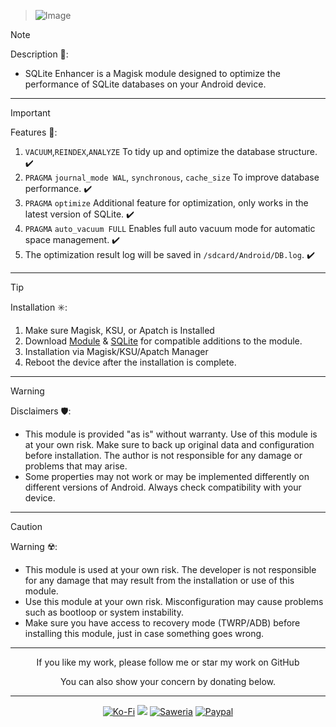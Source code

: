 > ![Image](https://github.com/user-attachments/assets/0c18c5d4-f406-40bc-a102-bc00dbc38279)

> [!NOTE]
> Description 📝:
> - SQLite Enhancer is a Magisk module designed to optimize the performance of SQLite databases on your Android device.
<hr/>

> [!IMPORTANT]
> Features 🚀:
> 1. `VACUUM`,`REINDEX`,`ANALYZE` To tidy up and optimize the database structure. ✔️
> 2. `PRAGMA` `journal_mode WAL`, `synchronous`, `cache_size` To improve database performance. ✔️
> 3. `PRAGMA` `optimize` Additional feature for optimization, only works in the latest version of SQLite. ✔️
> 4. `PRAGMA` `auto_vacuum FULL` Enables full auto vacuum mode for automatic space management. ✔️
> 5. The optimization result log will be saved in `/sdcard/Android/DB.log`. ✔️
<hr/>

> [!TIP]
> Installation ✳️:
> 1. Make sure Magisk, KSU, or Apatch is Installed
> 2. Download [Module](https://t.me/modulkuntul) & [SQLite](https://github.com/DEMONICCA/SQLite3-for-Android.git) for compatible additions to the module.
> 3. Installation via Magisk/KSU/Apatch Manager
> 4. Reboot the device after the installation is complete.
<hr/>

> [!WARNING]
> Disclaimers 🛡️:
> - This module is provided "as is" without warranty. Use of this module is at your own risk. Make sure to back up original data and configuration before installation. The author is not responsible for any damage or problems that may arise.
> - Some properties may not work or may be implemented differently on different versions of Android. Always check compatibility with your device.
<hr/>

> [!CAUTION]
> Warning ☢️:
> - This module is used at your own risk. The developer is not responsible for any damage that may result from the installation or use of this module.
> - Use this module at your own risk. Misconfiguration may cause problems such as bootloop or system instability.
> - Make sure you have access to recovery mode (TWRP/ADB) before installing this module, just in case something goes wrong.
<hr/>

<div align="center">
  If you like my work, please follow me or star my work on GitHub       
 
  You can also show your concern by donating below.
<div align="center">
 </div>
<hr/>
  
[![Ko-Fi](https://img.shields.io/badge/Ko--fi-F16061?style=for-the-badge&logo=ko-fi&logoColor=white)](https://ko-fi.com/illumi666)
[![](https://img.shields.io/badge/-Trakteer-red?style=for-the-badge)](https://trakteer.id/demonica/tip)
[![Saweria](https://img.shields.io/badge/-Saweria-yellow?style=for-the-badge&logoColor=white)](https://saweria.co/DEMONICA)
[![Paypal](https://img.shields.io/badge/Paypal-blue?style=for-the-badge&logoColor=white)](https://www.paypal.com/paypalme/faniadittiya)
